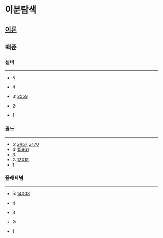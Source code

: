 # 이분탐색
## [이론]()
## 백준

### 실버

---

- 5
- 4
- 3:
[2559](%ED%88%AC%ED%8F%AC%EC%9D%B8%ED%84%B0%2F2559%2F2559.md)
- 2:

- 1

### 골드

---

- 5:
[2467](%ED%88%AC%ED%8F%AC%EC%9D%B8%ED%84%B0%2F2467.md)
[2470](%ED%88%AC%ED%8F%AC%EC%9D%B8%ED%84%B0%2F2470%2F2470.md)
- 4:
[15961](%ED%88%AC%ED%8F%AC%EC%9D%B8%ED%84%B0%2F15961%2F15961.md)
- 3:
- 2:
[12015](12015%2F12015.md)
- 1


### 플래티넘

---

- 5:
[14003](14003%2F14003.md)
- 4
- 3
- 2:

- 1
